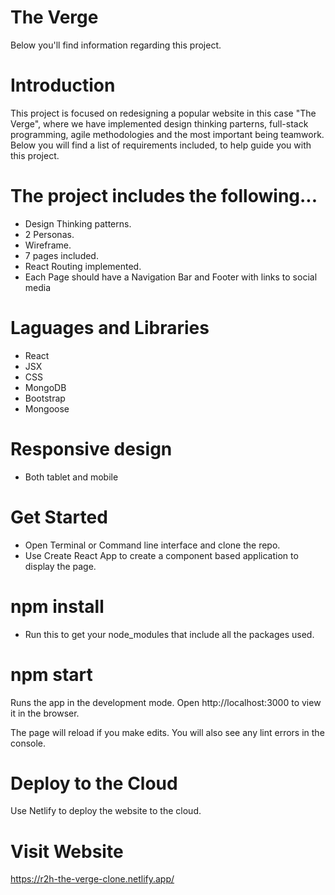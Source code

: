# The Verge
Below you'll find information regarding this project.

# Introduction

This project is focused on redesigning a popular website in this case "The Verge", where we have implemented design thinking parterns, full-stack programming, agile methodologies and the most important being teamwork.  
Below you will find a list of requirements included, to help guide you with this project. 

# The project includes the following...

- Design Thinking patterns.
- 2 Personas.
- Wireframe.
- 7 pages included.
- React Routing implemented.
- Each Page should have a Navigation Bar and Footer with links to social media

# Laguages and Libraries

- React 
- JSX
- CSS
- MongoDB
- Bootstrap
- Mongoose


# Responsive design
- Both tablet and mobile

# Get Started
- Open Terminal or Command line interface and clone the repo.
- Use Create React App to create a component based application to display the page.

# npm install
- Run this to get your node_modules that include all the packages used.

# npm start

Runs the app in the development mode.
Open http://localhost:3000 to view it in the browser.

The page will reload if you make edits.
You will also see any lint errors in the console.

# Deploy to the Cloud

Use Netlify to deploy the website to the cloud.

# Visit Website
 https://r2h-the-verge-clone.netlify.app/
